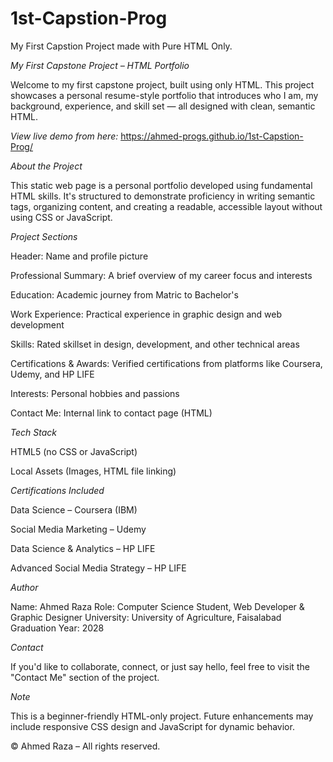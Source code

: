 # 1st-Capstion-Prog
My First Capstion Project made with Pure HTML Only.

*My First Capstone Project – HTML Portfolio*

Welcome to my first capstone project, built using only HTML. This project showcases a personal resume-style portfolio that introduces who I am, my background, experience, and skill set — all designed with clean, semantic HTML.

*View live demo from here:*
 https://ahmed-progs.github.io/1st-Capstion-Prog/
 
*About the Project*

This static web page is a personal portfolio developed using fundamental HTML skills. It's structured to demonstrate proficiency in writing semantic tags, organizing content, and creating a readable, accessible layout without using CSS or JavaScript.


*Project Sections*

Header: Name and profile picture

Professional Summary: A brief overview of my career focus and interests

Education: Academic journey from Matric to Bachelor's

Work Experience: Practical experience in graphic design and web development

Skills: Rated skillset in design, development, and other technical areas

Certifications & Awards: Verified certifications from platforms like Coursera, Udemy, and HP LIFE

Interests: Personal hobbies and passions

Contact Me: Internal link to contact page (HTML)


*Tech Stack*

HTML5 (no CSS or JavaScript)

Local Assets (Images, HTML file linking)

*Certifications Included*

Data Science – Coursera (IBM)

Social Media Marketing – Udemy

Data Science & Analytics – HP LIFE

Advanced Social Media Strategy – HP LIFE


*Author*

Name: Ahmed Raza
Role: Computer Science Student, Web Developer & Graphic Designer
University: University of Agriculture, Faisalabad
Graduation Year: 2028


*Contact*

If you'd like to collaborate, connect, or just say hello, feel free to visit the "Contact Me" section of the project.


*Note*

This is a beginner-friendly HTML-only project. Future enhancements may include responsive CSS design and JavaScript for dynamic behavior.

© Ahmed Raza – All rights reserved.

